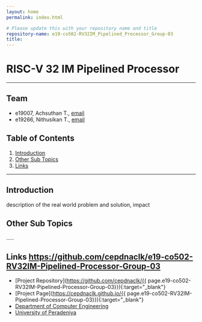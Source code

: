 ```yaml
---
layout: home
permalink: index.html

# Please update this with your repository name and title
repository-name: e19-co502-RV32IM_Pipelined_Processor_Group-03
title:
---
```


<!-- [comment]: # "This is the standard layout for the project, but you can clean this and use your own template" -->

# RISC-V 32 IM Pipelined Processor

---

<!-- 
This is a sample image, to show how to add images to your page. To learn more options, please refer [this](https://projects.ce.pdn.ac.lk/docs/faq/how-to-add-an-image/)

![Sample Image](./images/sample.png)
 -->

## Team
-  e19007, Achsuthan T., [email](mailto:e19007@eng.pdn.ac.lk)
-  e19266, Nithusikan T., [email](mailto:e19266@eng.pdn.ac.lk)

## Table of Contents
1. [Introduction](#introduction)
2. [Other Sub Topics](#other-sub-topics)
3. [Links](#links)

---

## Introduction

 description of the real world problem and solution, impact

## Other Sub Topics

.....

## Links https://github.com/cepdnaclk/e19-co502-RV32IM-Pipelined-Processor-Group-03

- [Project Repository](https://github.com/cepdnaclk/{{ page.e19-co502-RV32IM-Pipelined-Processor-Group-03}}){:target="_blank"}
- [Project Page](https://cepdnaclk.github.io/{{ page.e19-co502-RV32IM-Pipelined-Processor-Group-03}}){:target="_blank"}
- [Department of Computer Engineering](http://www.ce.pdn.ac.lk/)
- [University of Peradeniya](https://eng.pdn.ac.lk/)


[//]: # (Please refer this to learn more about Markdown syntax)
[//]: # (https://github.com/adam-p/markdown-here/wiki/Markdown-Cheatsheet)
